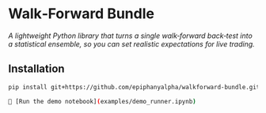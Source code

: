 # Walk‑Forward Bundle  

*A lightweight Python library that turns a single walk‑forward back‑test into a statistical ensemble, so you can set realistic expectations for live trading.*

## Installation

```bash
pip install git+https://github.com/epiphanyalpha/walkforward-bundle.git

📓 [Run the demo notebook](examples/demo_runner.ipynb)
